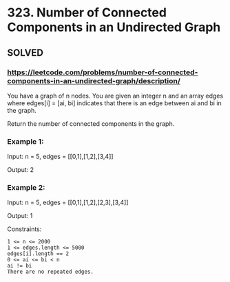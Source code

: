 # 323. Number of Connected Components in an Undirected Graph

## SOLVED
### https://leetcode.com/problems/number-of-connected-components-in-an-undirected-graph/description/
You have a graph of n nodes. You are given an integer n and an array edges where edges[i] = [ai, bi] indicates that there is an edge between ai and bi in the graph.

Return the number of connected components in the graph.



### Example 1:

Input: n = 5, edges = [[0,1],[1,2],[3,4]]

Output: 2

### Example 2:

Input: n = 5, edges = [[0,1],[1,2],[2,3],[3,4]]

Output: 1



Constraints:

    1 <= n <= 2000
    1 <= edges.length <= 5000
    edges[i].length == 2
    0 <= ai <= bi < n
    ai != bi
    There are no repeated edges.


